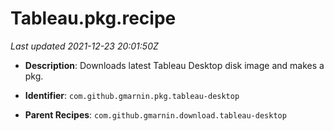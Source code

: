 # Tableau.pkg.recipe

_Last updated 2021-12-23 20:01:50Z_

- **Description**: Downloads latest Tableau Desktop disk image and makes a pkg.

- **Identifier**: `com.github.gmarnin.pkg.tableau-desktop`

- **Parent Recipes**: `com.github.gmarnin.download.tableau-desktop`
